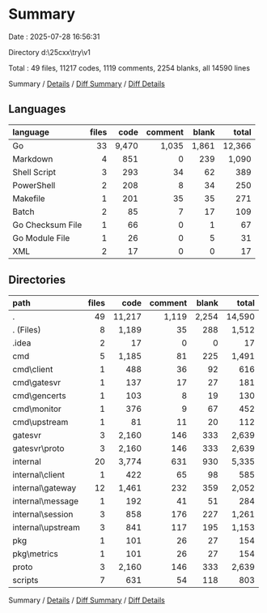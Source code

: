 # Summary

Date : 2025-07-28 16:56:31

Directory d:\\25cxx\\try\\v1

Total : 49 files,  11217 codes, 1119 comments, 2254 blanks, all 14590 lines

Summary / [Details](details.md) / [Diff Summary](diff.md) / [Diff Details](diff-details.md)

## Languages
| language | files | code | comment | blank | total |
| :--- | ---: | ---: | ---: | ---: | ---: |
| Go | 33 | 9,470 | 1,035 | 1,861 | 12,366 |
| Markdown | 4 | 851 | 0 | 239 | 1,090 |
| Shell Script | 3 | 293 | 34 | 62 | 389 |
| PowerShell | 2 | 208 | 8 | 34 | 250 |
| Makefile | 1 | 201 | 35 | 35 | 271 |
| Batch | 2 | 85 | 7 | 17 | 109 |
| Go Checksum File | 1 | 66 | 0 | 1 | 67 |
| Go Module File | 1 | 26 | 0 | 5 | 31 |
| XML | 2 | 17 | 0 | 0 | 17 |

## Directories
| path | files | code | comment | blank | total |
| :--- | ---: | ---: | ---: | ---: | ---: |
| . | 49 | 11,217 | 1,119 | 2,254 | 14,590 |
| . (Files) | 8 | 1,189 | 35 | 288 | 1,512 |
| .idea | 2 | 17 | 0 | 0 | 17 |
| cmd | 5 | 1,185 | 81 | 225 | 1,491 |
| cmd\\client | 1 | 488 | 36 | 92 | 616 |
| cmd\\gatesvr | 1 | 137 | 17 | 27 | 181 |
| cmd\\gencerts | 1 | 103 | 8 | 19 | 130 |
| cmd\\monitor | 1 | 376 | 9 | 67 | 452 |
| cmd\\upstream | 1 | 81 | 11 | 20 | 112 |
| gatesvr | 3 | 2,160 | 146 | 333 | 2,639 |
| gatesvr\\proto | 3 | 2,160 | 146 | 333 | 2,639 |
| internal | 20 | 3,774 | 631 | 930 | 5,335 |
| internal\\client | 1 | 422 | 65 | 98 | 585 |
| internal\\gateway | 12 | 1,461 | 232 | 359 | 2,052 |
| internal\\message | 1 | 192 | 41 | 51 | 284 |
| internal\\session | 3 | 858 | 176 | 227 | 1,261 |
| internal\\upstream | 3 | 841 | 117 | 195 | 1,153 |
| pkg | 1 | 101 | 26 | 27 | 154 |
| pkg\\metrics | 1 | 101 | 26 | 27 | 154 |
| proto | 3 | 2,160 | 146 | 333 | 2,639 |
| scripts | 7 | 631 | 54 | 118 | 803 |

Summary / [Details](details.md) / [Diff Summary](diff.md) / [Diff Details](diff-details.md)